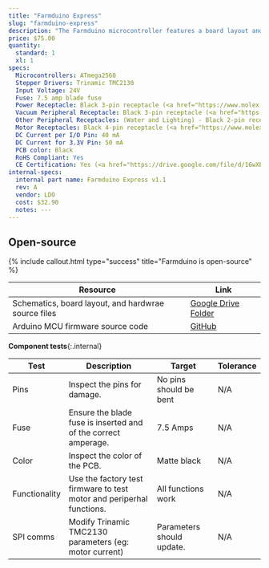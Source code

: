 ```yaml
---
title: "Farmduino Express"
slug: "farmduino-express"
description: "The Farmduino microcontroller features a board layout and connectors that are optimized for FarmBot. It receives G-code commands from the Raspberry Pi and then moves the motors, reads sensors, activate peripherals, and more. It features integrated Trinamic TMC2130 stepper drivers for ultra quiet movements."
price: $75.00
quantity:
  standard: 1
  xl: 1
specs:
  Microcontrollers: ATmega2560
  Stepper Drivers: Trinamic TMC2130
  Input Voltage: 24V
  Fuse: 7.5 amp blade fuse
  Power Receptacle: Black 3-pin receptacle (<a href="https://www.molex.com/molex/products/part-detail/pcb_headers/2002411113">Molex Part 2002411113</a>
  Vacuum Peripheral Receptacle: Black 3-pin receptacle (<a href="https://www.molex.com/molex/products/part-detail/pcb_headers/2002411113">Molex Part 2002411113</a>)
  Other Peripheral Receptacles: (Water and Lighting) - Black 2-pin receptacle (<a href="https://www.molex.com/molex/products/part-detail/pcb_headers/1510481206">Molex Part 151048-1206</a>)
  Motor Receptacles: Black 4-pin receptacle (<a href="https://www.molex.com/molex/products/part-detail/pcb_headers/0705430038">Molex Part 705430038</a>)
  DC Current per I/O Pin: 40 mA
  DC Current for 3.3V Pin: 50 mA
  PCB color: Black
  RoHS Compliant: Yes
  CE Certification: Yes (<a href="https://drive.google.com/file/d/16wXEbiY1xF6eznnHQbq_53pAWcq5jr2P/view?usp=sharing">Certificate of Conformity</a>)
internal-specs:
  internal part name: Farmduino Express v1.1
  rev: A
  vendor: LDO
  cost: $32.90
  notes: ---
---
```


## Open-source

{%
include callout.html
type="success"
title="Farmduino is open-source"
%}

|Resource|Link|
|--------|----|
|Schematics, board layout, and hardwrae source files|[Google Drive Folder](https://drive.google.com/drive/folders/17aEUbVUxo379uS3NhHq-Okkus4Nw7wx2?usp=sharing)
|Arduino MCU firmware source code|[GitHub](https://github.com/FarmBot/farmbot-arduino-firmware)

**Component tests**{:.internal}

|Test         |Description  |Target       |Tolerance    |
|-------------|-------------|-------------|-------------|
|Pins         |Inspect the pins for damage.|No pins should be bent|N/A
|Fuse         |Ensure the blade fuse is inserted and of the correct amperage.|7.5 Amps|N/A
|Color        |Inspect the color of the PCB.|Matte black|N/A
|Functionality|Use the factory test firmware to test motor and periperhal functions.|All functions work|N/A
|SPI comms    |Modify Trinamic TMC2130 parameters (eg: motor current)|Parameters should update.|N/A
